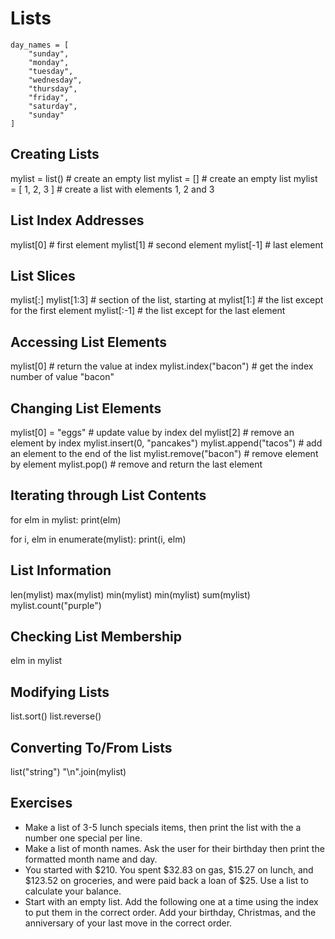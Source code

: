 Lists
=====


    day_names = [
        "sunday",
        "monday",
        "tuesday",
        "wednesday",
        "thursday",
        "friday",
        "saturday",
        "sunday"
    ]
Creating Lists
--------------

mylist = list()                           # create an empty list
mylist = []                               # create an empty list
mylist = [ 1, 2, 3 ]                      # create a list with elements 1, 2 and 3


List Index Addresses
--------------------

mylist[0]                                 # first element
mylist[1]                                 # second element
mylist[-1]                                # last element


List Slices
-----------


mylist[<start-index>:<stop-index>]
mylist[1:3]                               # section of the list, starting at
mylist[1:]                                # the list except for the first element
mylist[:-1]                               # the list except for the last element


Accessing List Elements
-----------------------

mylist[0]                                 # return the value at index
mylist.index("bacon")                     # get the index number of value "bacon"


Changing List Elements
----------------------

mylist[0] = "eggs"                        # update value by index
del mylist[2]                             # remove an element by index
mylist.insert(0, "pancakes")
mylist.append("tacos")                    # add an element to the end of the list
mylist.remove("bacon")                    # remove element by element
mylist.pop()                              # remove and return the last element



Iterating through List Contents
-------------------------------

for elm in mylist:
  print(elm)

for i, elm in enumerate(mylist):
  print(i, elm)


List Information
----------------

len(mylist)
max(mylist)
min(mylist)
min(mylist)
sum(mylist)
mylist.count("purple")


Checking List Membership
------------------------

elm in mylist


Modifying Lists
---------------

list.sort()
list.reverse()


Converting To/From Lists
-------------------

list("string")
"\n".join(mylist)



Exercises
---------

* Make a list of 3-5 lunch specials items, then print the list with the a number one special per line.
* Make a list of month names. Ask the user for their birthday then print the formatted month name and day.
* You started with \$210. You spent \$32.83 on gas, \$15.27 on lunch, and
  \$123.52 on groceries, and were paid back a loan of \$25. Use a list to
  calculate your balance.
* Start with an empty list. Add the following one at a time using the index to
  put them in the correct order. Add your birthday, Christmas, and the
  anniversary of your last move in the correct order.
